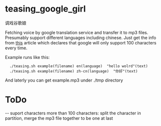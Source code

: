 teasing_google_girl
===================

调戏谷歌娘

Fetching voice by google translation service and transfer it to mp3 files. Presumably support different languages including chinese.
Just get the info from [this](http://michalfapso.blogspot.com.au/2012/01/using-google-text-to-speech.html) article which declares that google will only support 100 characters every time.


Example runs like this:

      ./teasing.sh example(filename) en(language)  "hello wolrd"(text)
      ./teasing.sh example(filename) zh-cn(language)  "你好"(text)

And laterly you can get example.mp3 under ./tmp directory




ToDo
=================
-- suport characters more than 100 characters: split the character in partition, merge the mp3 file together to be one at last
